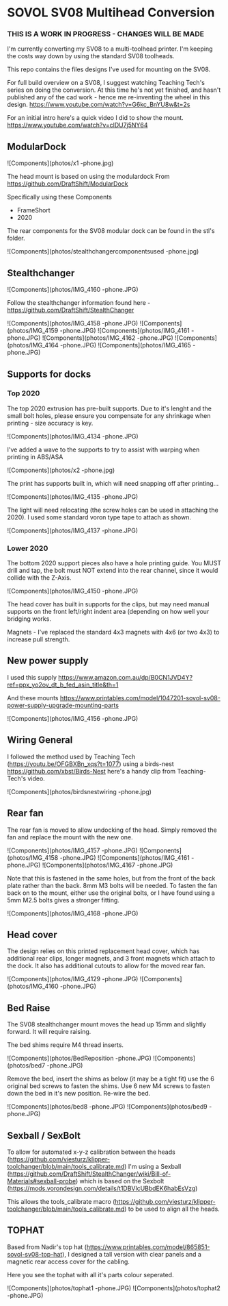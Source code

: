 # SOVOL SV08 Multihead Conversion

### THIS IS A WORK IN PROGRESS - CHANGES WILL BE MADE

I'm currently converting my SV08 to a multi-toolhead printer. I'm keeping the costs way down by using the standard SV08 toolheads.

This repo contains the files designs I've used for mounting on the SV08.

For full build overview on a SV08, I suggest watching Teaching Tech's series on doing the conversion. At this time he's not yet finished, and hasn't published any of the cad work - hence me re-inventing the wheel in this design. https://www.youtube.com/watch?v=G6kc_BnYU8w&t=2s

For an initial intro here's a quick video I did to show the mount. https://www.youtube.com/watch?v=clDU7j5NY64

## ModularDock

![Components](photos/x1 -phone.jpg)


The head mount is based on using the modulardock From https://github.com/DraftShift/ModularDock 

Specifically using these Components
- FrameShort
- 2020

The rear components for the SV08 modular dock can be found in the stl's folder.

![Components](photos/stealthchangercomponentsused -phone.jpg)

## Stealthchanger 

![Components](photos/IMG_4160 -phone.JPG)

Follow the stealthchanger information found here - https://github.com/DraftShift/StealthChanger

![Components](photos/IMG_4158 -phone.JPG)
![Components](photos/IMG_4159 -phone.JPG)
![Components](photos/IMG_4161 -phone.JPG)
![Components](photos/IMG_4162 -phone.JPG)
![Components](photos/IMG_4164 -phone.JPG)
![Components](photos/IMG_4165 -phone.JPG)

## Supports for docks

### Top 2020

The top 2020 extrusion has pre-built supports. Due to it's lenght and the small bolt holes, please ensure you compensate for any shrinkage when printing - size accuracy is key.

![Components](photos/IMG_4134 -phone.JPG)

I've added a wave to the supports to try to assist with warping when printing in ABS/ASA

![Components](photos/x2 -phone.jpg)

The print has supports built in, which will need snapping off after printing...

![Components](photos/IMG_4135 -phone.JPG)

The light will need relocating (the screw holes can be used in attaching the 2020). I used some standard voron type tape to attach as shown.

![Components](photos/IMG_4137 -phone.JPG)

### Lower 2020

The bottom 2020 support pieces also have a hole printing guide. You MUST drill and tap, the bolt must NOT extend into the rear channel, since it would collide with the Z-Axis.

![Components](photos/IMG_4150 -phone.JPG)



The head cover has built in supports for the clips, but may need manual supports on the front left/right indent area (depending on how well your bridging works.

Magnets - I've replaced the standard 4x3 magnets with 4x6 (or two 4x3) to increase pull strength.


## New power supply

I used this supply https://www.amazon.com.au/dp/B0CN1JVD4Y?ref=ppx_yo2ov_dt_b_fed_asin_title&th=1

And these mounts https://www.printables.com/model/1047201-sovol-sv08-power-supply-upgrade-mounting-parts

![Components](photos/IMG_4156 -phone.JPG)

## Wiring General

I followed the method used by Teaching Tech (https://youtu.be/OFGBXBn_xqs?t=1077) using a birds-nest https://github.com/xbst/Birds-Nest here's a handy clip from Teaching-Tech's video.

![Components](photos/birdsnestwiring -phone.jpg)

## Rear fan

The rear fan is moved to allow undocking of the head. Simply removed the fan and replace the mount with the new one. 

![Components](photos/IMG_4157 -phone.JPG)
![Components](photos/IMG_4158 -phone.JPG)
![Components](photos/IMG_4161 -phone.JPG)
![Components](photos/IMG_4167 -phone.JPG)

Note that this is fastened in the same holes, but from the front of the back plate rather than the back. 8mm M3 bolts will be needed.
To fasten the fan back on to the mount, either use the original bolts, or I have found using a 5mm M2.5 bolts gives a stronger fitting.

![Components](photos/IMG_4168 -phone.JPG)


## Head cover

The design relies on this printed replacement head cover, which has additional rear clips, longer magnets, and 3 front magnets which attach to the dock. It also has additional cutouts to allow for the moved rear fan.


![Components](photos/IMG_4129 -phone.JPG)
![Components](photos/IMG_4160 -phone.JPG)



## Bed Raise

The SV08 stealthchanger mount moves the head up 15mm and slightly forward. It will require raising.


The bed shims require M4 thread inserts.

![Components](photos/BedReposition -phone.JPG)
![Components](photos/bed7 -phone.JPG)


Remove the bed, insert the shims as below (it may be a tight fit) use the 6 original bed screws to fasten the shims. Use 6 new M4 screws to fasten down the bed in it's new position.
Re-wire the bed.

![Components](photos/bed8 -phone.JPG)
![Components](photos/bed9 -phone.JPG)

## Sexball / SexBolt

To allow for automated x-y-z calibration between the heads (https://github.com/viesturz/klipper-toolchanger/blob/main/tools_calibrate.md) I'm using a Sexball (https://github.com/DraftShift/StealthChanger/wiki/Bill-of-Materials#sexball-probe) which is based on the Sexbolt (https://mods.vorondesign.com/details/t1DBVlcUBbdEK6habEsVzg)

This allows the tools_calibrate macro (https://github.com/viesturz/klipper-toolchanger/blob/main/tools_calibrate.md) to be used to align all the heads.
	
	
## TOPHAT

Based from Nadir's top hat (https://www.printables.com/model/865851-sovol-sv08-top-hat), I designed a tall version with clear panels and a magnetic rear access cover for the cabling.

Here you see the tophat with all it's parts colour seperated. 

![Components](photos/tophat1 -phone.JPG)
![Components](photos/tophat2 -phone.JPG)

